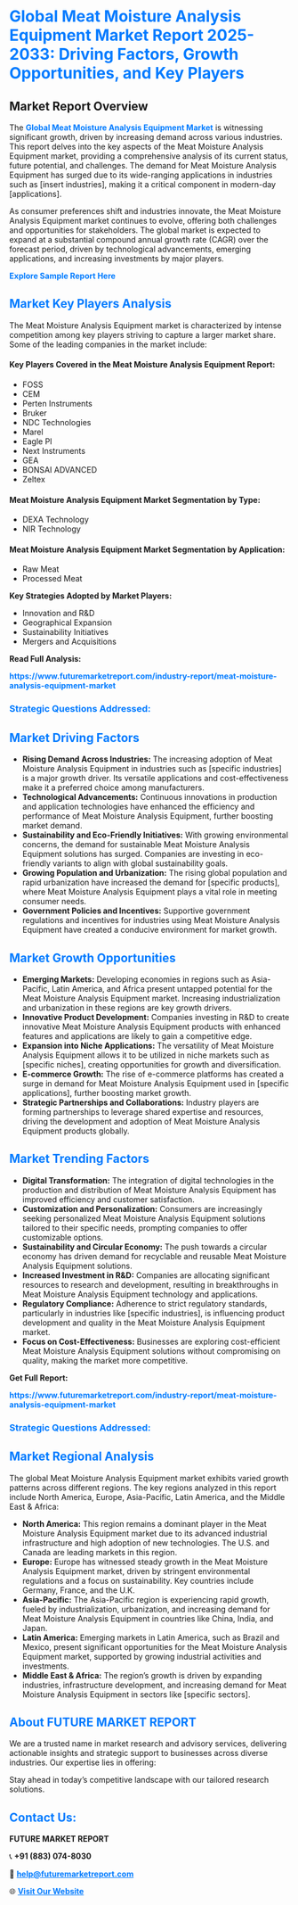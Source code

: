 <h1 style="color: #007BFF;">Global Meat Moisture Analysis Equipment Market Report 2025-2033: Driving Factors, Growth Opportunities, and Key Players</h1>

<section id="overview">
<h2>Market Report Overview</h2>
<p>The <a href="https://www.futuremarketreport.com/industry-report/meat-moisture-analysis-equipment-market" style="color: #007BFF; text-decoration: none;"><strong>Global Meat Moisture Analysis Equipment Market</strong></a> is witnessing significant growth, driven by increasing demand across various industries. This report delves into the key aspects of the Meat Moisture Analysis Equipment market, providing a comprehensive analysis of its current status, future potential, and challenges. The demand for Meat Moisture Analysis Equipment has surged due to its wide-ranging applications in industries such as [insert industries], making it a critical component in modern-day [applications].</p>
<p>As consumer preferences shift and industries innovate, the Meat Moisture Analysis Equipment market continues to evolve, offering both challenges and opportunities for stakeholders. The global market is expected to expand at a substantial compound annual growth rate (CAGR) over the forecast period, driven by technological advancements, emerging applications, and increasing investments by major players.</p>
</section>

<section id="overview">
<p><a href="https://www.futuremarketreport.com/request-sample/reportId=42485" style="color: #007BFF; text-decoration: none;"><strong>Explore Sample Report Here</strong></a></p>
</section>

<section id="key-players">
<h2 style="color: #007BFF;">Market Key Players Analysis</h2>
<p>The Meat Moisture Analysis Equipment market is characterized by intense competition among key players striving to capture a larger market share. Some of the leading companies in the market include:</p>
<h4>Key Players Covered in the Meat Moisture Analysis Equipment Report:</h4>
<ul><li>FOSS</li><li>CEM</li><li>Perten Instruments</li><li>Bruker</li><li>NDC Technologies</li><li>Marel</li><li>Eagle PI</li><li>Next Instruments</li><li>GEA</li><li>BONSAI ADVANCED</li><li>Zeltex</li></ul>
<h4>Meat Moisture Analysis Equipment Market Segmentation by Type:</h4>
<ul><li>DEXA Technology</li><li>NIR Technology</li></ul>

<h4>Meat Moisture Analysis Equipment Market Segmentation by Application:</h4>
<ul><li>Raw Meat</li><li>Processed Meat</li></ul>
<p><strong>Key Strategies Adopted by Market Players:</strong></p>
<ul>
<li>Innovation and R&D</li>
<li>Geographical Expansion</li>
<li>Sustainability Initiatives</li>
<li>Mergers and Acquisitions</li>
</ul>
</section>

<section>
<p><strong>Read Full Analysis: </strong></p><a href="https://www.futuremarketreport.com/industry-report/meat-moisture-analysis-equipment-market" style="color: #007BFF; text-decoration: none;"><strong>https://www.futuremarketreport.com/industry-report/meat-moisture-analysis-equipment-market</strong></a>
<h3 style="color: #007BFF;">Strategic Questions Addressed:</h3>
</section>

<section id="driving-factors">
<h2 style="color: #007BFF;">Market Driving Factors</h2>
<ul>
<li><strong>Rising Demand Across Industries:</strong> The increasing adoption of Meat Moisture Analysis Equipment in industries such as [specific industries] is a major growth driver. Its versatile applications and cost-effectiveness make it a preferred choice among manufacturers.</li>
<li><strong>Technological Advancements:</strong> Continuous innovations in production and application technologies have enhanced the efficiency and performance of Meat Moisture Analysis Equipment, further boosting market demand.</li>
<li><strong>Sustainability and Eco-Friendly Initiatives:</strong> With growing environmental concerns, the demand for sustainable Meat Moisture Analysis Equipment solutions has surged. Companies are investing in eco-friendly variants to align with global sustainability goals.</li>
<li><strong>Growing Population and Urbanization:</strong> The rising global population and rapid urbanization have increased the demand for [specific products], where Meat Moisture Analysis Equipment plays a vital role in meeting consumer needs.</li>
<li><strong>Government Policies and Incentives:</strong> Supportive government regulations and incentives for industries using Meat Moisture Analysis Equipment have created a conducive environment for market growth.</li>
</ul>
</section>

<section id="growth-opportunities">
<h2 style="color: #007BFF;">Market Growth Opportunities</h2>
<ul>
<li><strong>Emerging Markets:</strong> Developing economies in regions such as Asia-Pacific, Latin America, and Africa present untapped potential for the Meat Moisture Analysis Equipment market. Increasing industrialization and urbanization in these regions are key growth drivers.</li>
<li><strong>Innovative Product Development:</strong> Companies investing in R&D to create innovative Meat Moisture Analysis Equipment products with enhanced features and applications are likely to gain a competitive edge.</li>
<li><strong>Expansion into Niche Applications:</strong> The versatility of Meat Moisture Analysis Equipment allows it to be utilized in niche markets such as [specific niches], creating opportunities for growth and diversification.</li>
<li><strong>E-commerce Growth:</strong> The rise of e-commerce platforms has created a surge in demand for Meat Moisture Analysis Equipment used in [specific applications], further boosting market growth.</li>
<li><strong>Strategic Partnerships and Collaborations:</strong> Industry players are forming partnerships to leverage shared expertise and resources, driving the development and adoption of Meat Moisture Analysis Equipment products globally.</li>
</ul>
</section>

<section id="trending-factors">
<h2 style="color: #007BFF;">Market Trending Factors</h2>
<ul>
<li><strong>Digital Transformation:</strong> The integration of digital technologies in the production and distribution of Meat Moisture Analysis Equipment has improved efficiency and customer satisfaction.</li>
<li><strong>Customization and Personalization:</strong> Consumers are increasingly seeking personalized Meat Moisture Analysis Equipment solutions tailored to their specific needs, prompting companies to offer customizable options.</li>
<li><strong>Sustainability and Circular Economy:</strong> The push towards a circular economy has driven demand for recyclable and reusable Meat Moisture Analysis Equipment solutions.</li>
<li><strong>Increased Investment in R&D:</strong> Companies are allocating significant resources to research and development, resulting in breakthroughs in Meat Moisture Analysis Equipment technology and applications.</li>
<li><strong>Regulatory Compliance:</strong> Adherence to strict regulatory standards, particularly in industries like [specific industries], is influencing product development and quality in the Meat Moisture Analysis Equipment market.</li>
<li><strong>Focus on Cost-Effectiveness:</strong> Businesses are exploring cost-efficient Meat Moisture Analysis Equipment solutions without compromising on quality, making the market more competitive.</li>
</ul>
</section>

<section>
<p><strong>Get Full Report: </strong></p><a href="https://www.futuremarketreport.com/industry-report/meat-moisture-analysis-equipment-market" style="color: #007BFF; text-decoration: none;"><strong>https://www.futuremarketreport.com/industry-report/meat-moisture-analysis-equipment-market</strong></a>
<h3 style="color: #007BFF;">Strategic Questions Addressed:</h3>
</section>


<section id="regional-analysis">
<h2 style="color: #007BFF;">Market Regional Analysis</h2>
<p>The global Meat Moisture Analysis Equipment market exhibits varied growth patterns across different regions. The key regions analyzed in this report include North America, Europe, Asia-Pacific, Latin America, and the Middle East & Africa:</p>
<ul>
<li><strong>North America:</strong> This region remains a dominant player in the Meat Moisture Analysis Equipment market due to its advanced industrial infrastructure and high adoption of new technologies. The U.S. and Canada are leading markets in this region.</li>
<li><strong>Europe:</strong> Europe has witnessed steady growth in the Meat Moisture Analysis Equipment market, driven by stringent environmental regulations and a focus on sustainability. Key countries include Germany, France, and the U.K.</li>
<li><strong>Asia-Pacific:</strong> The Asia-Pacific region is experiencing rapid growth, fueled by industrialization, urbanization, and increasing demand for Meat Moisture Analysis Equipment in countries like China, India, and Japan.</li>
<li><strong>Latin America:</strong> Emerging markets in Latin America, such as Brazil and Mexico, present significant opportunities for the Meat Moisture Analysis Equipment market, supported by growing industrial activities and investments.</li>
<li><strong>Middle East & Africa:</strong> The region’s growth is driven by expanding industries, infrastructure development, and increasing demand for Meat Moisture Analysis Equipment in sectors like [specific sectors].</li>
</ul>
</section>

<footer>
<h2 style="color: #007BFF;">About FUTURE MARKET REPORT</h2>
<p>We are a trusted name in market research and advisory services, delivering actionable insights and strategic support to businesses across diverse industries. Our expertise lies in offering:</p>

<p>Stay ahead in today’s competitive landscape with our tailored research solutions.</p>

<h2 style="color: #007BFF;">Contact Us:</h2>
<p><strong>FUTURE MARKET REPORT</strong></p>
<p>📞 <strong>+91 (883) 074-8030</strong></p>
<p>📧 <strong><a href="mailto:help@futuremarketreport.com" style="color: #007BFF;">help@futuremarketreport.com</a></strong></p>
<p>🌐 <strong><a href="https://www.futuremarketreport.com/" style="color: #007BFF;">Visit Our Website</a></strong></p>
</footer>